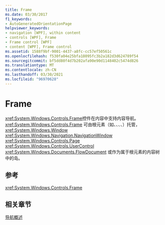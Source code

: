 ```yaml
---
title: Frame
ms.date: 03/30/2017
f1_keywords:
- AutoGeneratedOrientationPage
helpviewer_keywords:
- navigation [WPF], within content
- controls [WPF], Frame
- Frame control [WPF]
- content [WPF], Frame control
ms.assetid: 1588f9bf-9001-4437-a8fc-cc57ef50561c
ms.openlocfilehash: f530fa04e25bfa18095fc3b2a182d3d624789f54
ms.sourcegitcommit: bf5dd80f4d7b202afa90e90d1148402c5474d826
ms.translationtype: MT
ms.contentlocale: zh-CN
ms.lasthandoff: 03/30/2021
ms.locfileid: "96970628"
---
```

# <a name="frame"></a>Frame
<xref:System.Windows.Controls.Frame>控件在内容中支持内容导航。 <xref:System.Windows.Controls.Frame> 可由根元素（如、、、、）托管， <xref:System.Windows.Window> <xref:System.Windows.Navigation.NavigationWindow> <xref:System.Windows.Controls.Page> <xref:System.Windows.Controls.UserControl> <xref:System.Windows.Documents.FlowDocument> 或作为属于根元素的内容树中的岛。  
  
## <a name="reference"></a>参考  
 <xref:System.Windows.Controls.Frame>  
  
## <a name="related-sections"></a>相关章节  
 [导航概述](../app-development/navigation-overview.md)

